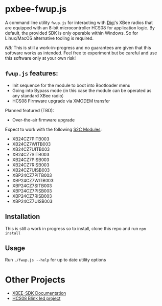 # pxbee-fwup.js

A command line utility `fwup.js` for interacting with [Digi](https://www.digi.com)'s XBee radios that are 
equipped with an 8-bit microcontroller HCS08 for application logic. By default, the provided SDK is only operable
within Windows. So for Linux/MacOS alternative tooling is required.

*NB!* This is still a work-in-progress and no guarantees are given that this software works as intended.
Feel free to experiment but be careful and use this software only at your own risk!

## `fwup.js` features:

- Init sequence for the module to boot into Bootloader menu
- Going into Bypass mode (in this case the module can be operated as any standard XBee radio)
- HCS08 Firmware upgrade via XMODEM transfer

Planned featured (TBD):

- Over-the-air firmware upgrade

Expect to work with the following [S2C Modules](https://www.digi.com/products/xbee-rf-solutions/2-4-ghz-modules/xbee-zigbee#partnumbers):

- XB24CZ7PITB003
- XB24CZ7WITB003
- XB24CZ7UITB003
- XB24CZ7SITB003
- XB24CZ7PISB003
- XB24CZ7RISB003
- XB24CZ7UISB003
- XBP24CZ7PITB003
- XBP24CZ7WITB003
- XBP24CZ7SITB003
- XBP24CZ7PISB003
- XBP24CZ7RISB003
- XBP24CZ7UISB003

## Installation

This is still a work in progress so to install, clone this repo and run `npm install`

## Usage

Run `./fwup.js --help` for up to date utility options

# Other Projects

- [XBEE-SDK Documentation](https://github.com/exsilium/xbee-sdk-doc)
- [HCS08 Blink led project](https://github.com/exsilium/pxbee-blink-led)